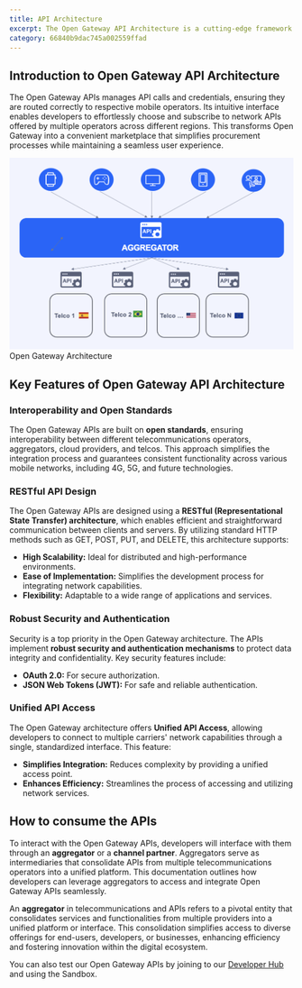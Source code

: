 ```yaml
---
title: API Architecture
excerpt: The Open Gateway API Architecture is a cutting-edge framework designed to enable seamless integration of advanced network capabilities and services into your applications. Developed by the GSMA in collaboration with leading telecommunications operators, aggregators, cloud providers, and other telcos, this architecture focuses on promoting interoperability, enhancing innovation, and improving operational efficiency. By leveraging standardized APIs, the Open Gateway architecture empowers developers to create robust, scalable, and high-performance applications.
category: 66840b9dac745a002559ffad
---
```


## Introduction to Open Gateway API Architecture

The Open Gateway APIs manages API calls and credentials, ensuring they are routed correctly to respective mobile operators. Its intuitive interface enables developers to effortlessly choose and subscribe to network APIs offered by multiple operators across different regions. This transforms Open Gateway into a convenient marketplace that simplifies procurement processes while maintaining a seamless user experience.

![Open Gateway Architecture](images/architecture.png) Open Gateway Architecture

## Key Features of Open Gateway API Architecture

### Interoperability and Open Standards

The Open Gateway APIs are built on **open standards**, ensuring interoperability between different telecommunications operators, aggregators, cloud providers, and telcos. This approach simplifies the integration process and guarantees consistent functionality across various mobile networks, including 4G, 5G, and future technologies.

### RESTful API Design

The Open Gateway APIs are designed using a **RESTful (Representational State Transfer) architecture**, which enables efficient and straightforward communication between clients and servers. By utilizing standard HTTP methods such as GET, POST, PUT, and DELETE, this architecture supports:

- **High Scalability:** Ideal for distributed and high-performance environments.
- **Ease of Implementation:** Simplifies the development process for integrating network capabilities.
- **Flexibility:** Adaptable to a wide range of applications and services.

### Robust Security and Authentication

Security is a top priority in the Open Gateway architecture. The APIs implement **robust security and authentication mechanisms** to protect data integrity and confidentiality. Key security features include:

- **OAuth 2.0:** For secure authorization. 
- **JSON Web Tokens (JWT):** For safe and reliable authentication.

### Unified API Access

The Open Gateway architecture offers **Unified API Access**, allowing developers to connect to multiple carriers' network capabilities through a single, standardized interface. This feature:

- **Simplifies Integration:** Reduces complexity by providing a unified access point.
- **Enhances Efficiency:** Streamlines the process of accessing and utilizing network services.


## How to consume the APIs

To interact with the Open Gateway APIs, developers will interface with them through an **aggregator** or a **channel partner**. Aggregators serve as intermediaries that consolidate APIs from multiple telecommunications operators into a unified platform. This documentation outlines how developers can leverage aggregators to access and integrate Open Gateway APIs seamlessly.

An **aggregator** in telecommunications and APIs refers to a pivotal entity that consolidates services and functionalities from multiple providers into a unified platform or interface. This consolidation simplifies access to diverse offerings for end-users, developers, or businesses, enhancing efficiency and fostering innovation within the digital ecosystem.

You can also test our Open Gateway APIs by joining to our [Developer Hub](https://opengateway.telefonica.com/developer-hub) and using the Sandbox.
